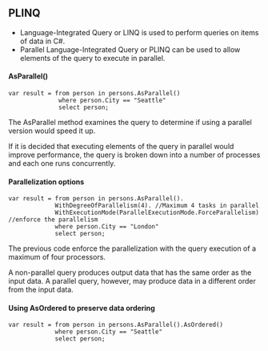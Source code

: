 ## PLINQ

- Language-Integrated Query or LINQ is used to perform queries on items of data in C#.
- Parallel Language-Integrated Query or PLINQ can be used to allow elements of the query to execute in parallel.

#### AsParallel()
```
var result = from person in persons.AsParallel()
              where person.City == "Seattle"
              select person;
```

The AsParallel method examines the query to determine if using a parallel version would speed it up.

If it is decided that executing elements of the query in parallel would improve performance, the query is broken down into a number of processes and each one runs concurrently.

#### Parallelization options
```
var result = from person in persons.AsParallel().
             WithDegreeOfParallelism(4). //Maximum 4 tasks in parallel
             WithExecutionMode(ParallelExecutionMode.ForceParallelism) //enforce the parallelism
             where person.City == "London"
             select person;
```

The previous code enforce the parallelization with the query execution of a maximum of four processors.

A non-parallel query produces output data that has the same order as the input data. A parallel query, however, may produce data in a different order from the input data.

#### Using AsOrdered to preserve data ordering
```
var result = from person in persons.AsParallel().AsOrdered()
             where person.City == "Seattle"
             select person;
```
